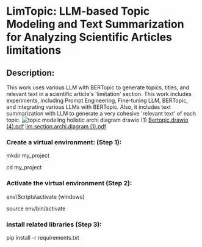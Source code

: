 # LimTopic: LLM-based Topic Modeling and Text Summarization for Analyzing Scientific Articles limitations

## Description:
This work uses various LLM with BERTopic to generate topics, titles, and relevant text in a scientific article's 'limitation' section. 
This work includes experiments, including Prompt Engineering, Fine-tuning LLM, BERTopic, and integrating various LLMs with BERTopic. Also, it includes text summarization with LLM to generate a very cohesive
'relevant text' of each topic.
![topic modeling holistic archi diagram drawio (1)](https://github.com/user-attachments/assets/9d987b08-79a8-4417-b3e8-c3a30de8118c)
[Bertopic.drawio (4).pdf](https://github.com/user-attachments/files/16478701/Bertopic.drawio.4.pdf)
[lim.section.archi.diagram (1).pdf](https://github.com/user-attachments/files/16478702/lim.section.archi.diagram.1.pdf)

### Create a virtual environment: (Step 1): 
mkdir my_project 

cd my_project

### Activate the virtual environment (Step 2): 
env\Scripts\activate (windows)

source env/bin/activate

### install related libraries (Step 3):
pip install -r requirements.txt

